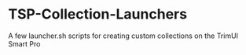 # TSP-Collection-Launchers
A few launcher.sh scripts for creating custom collections on the TrimUI Smart Pro

